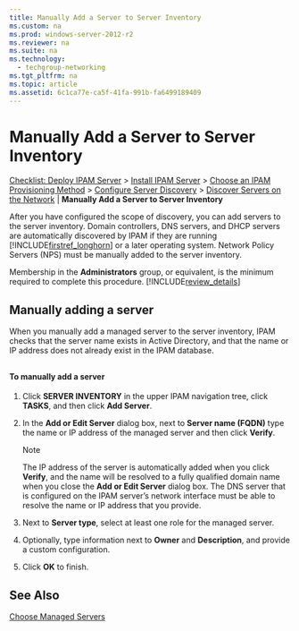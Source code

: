 ```yaml
---
title: Manually Add a Server to Server Inventory
ms.custom: na
ms.prod: windows-server-2012-r2
ms.reviewer: na
ms.suite: na
ms.technology: 
  - techgroup-networking
ms.tgt_pltfrm: na
ms.topic: article
ms.assetid: 6c1ca77e-ca5f-41fa-991b-fa6499189409
---
```

# Manually Add a Server to Server Inventory
[Checklist: Deploy IPAM Server](../Topic/Checklist--Deploy-IPAM-Server.md) > [Install IPAM Server](../Topic/Install-IPAM-Server.md) > [Choose an IPAM Provisioning Method](../Topic/Choose-an-IPAM-Provisioning-Method.md) > [Configure Server Discovery](../Topic/Configure-Server-Discovery.md) > [Discover Servers on the Network](../Topic/Discover-Servers-on-the-Network.md) | **Manually Add a Server to Server Inventory**  
  
After you have configured the scope of discovery, you can add servers to the server inventory. Domain controllers, DNS servers, and DHCP servers are automatically discovered by IPAM if they are running [!INCLUDE[firstref_longhorn](../Token/firstref_longhorn_md.md)] or a later operating system. Network Policy Servers \(NPS\) must be manually added to the server inventory.  
  
Membership in the **Administrators** group, or equivalent, is the minimum required to complete this procedure. [!INCLUDE[review_details](../Token/review_details_md.md)]  
  
## Manually adding a server  
When you manually add a managed server to the server inventory, IPAM checks that the server name exists in Active Directory, and that the name or IP address does not already exist in the IPAM database.  
  
## <a name="discover"></a>  
#### To manually add a server  
  
1.  Click **SERVER INVENTORY** in the upper IPAM navigation tree, click **TASKS**, and then click **Add Server**.  
  
2.  In the **Add or Edit Server** dialog box, next to **Server name \(FQDN\)** type the name or IP address of the managed server and then click **Verify**.  
  
    > [!NOTE]  
    > The IP address of the server is automatically added when you click **Verify**, and the name will be resolved to a fully qualified domain name when you close the **Add or Edit Server** dialog box. The DNS server that is configured on the IPAM server’s network interface must be able to resolve the name or IP address that you provide.  
  
3.  Next to **Server type**, select at least one role for the managed server.  
  
4.  Optionally, type information next to **Owner** and **Description**, and provide a custom configuration.  
  
5.  Click **OK** to finish.  
  
## See Also  
[Choose Managed Servers](../Topic/Choose-Managed-Servers.md)  
  
